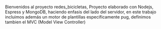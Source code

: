 Bienvenidos al proyecto redes_bicicletas,
Proyecto elaborado con Nodejs, Espress y MongoDB, haciendo enfasis del lado del servidor, en este trabajo incluimos además un motor de plantillas especificamente pug,
definimos tambien el MVC (Model View Controller)  

